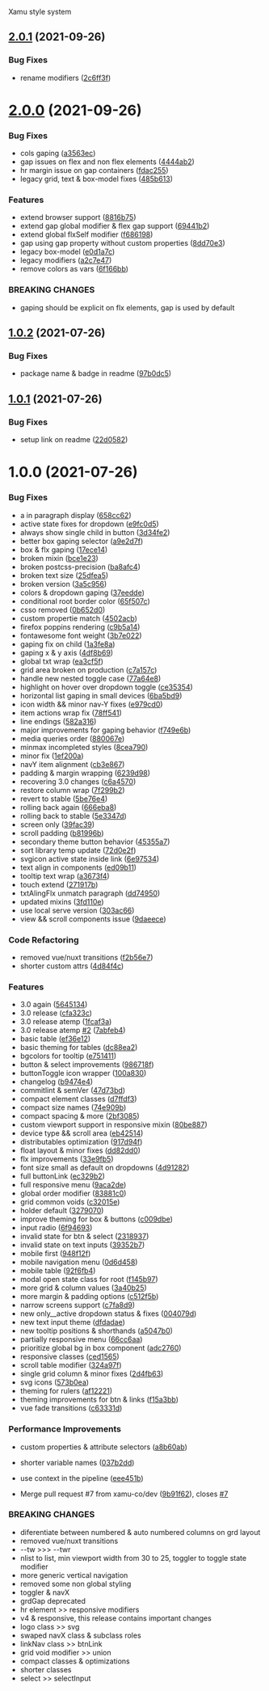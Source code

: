 Xamu style system

## [2.0.1](https://github.com/xamu-co/style-system/compare/v2.0.0...v2.0.1) (2021-09-26)


### Bug Fixes

* rename modifiers ([2c6ff3f](https://github.com/xamu-co/style-system/commit/2c6ff3fa2332d4f22373bda5253f2bec7f3c48f0))

# [2.0.0](https://github.com/xamu-co/style-system/compare/v1.0.2...v2.0.0) (2021-09-26)


### Bug Fixes

* cols gaping ([a3563ec](https://github.com/xamu-co/style-system/commit/a3563ecbe6c85bcfc6ce5069288c6592e472c074))
* gap issues on flex and non flex elements ([4444ab2](https://github.com/xamu-co/style-system/commit/4444ab29bb6bdd4e8c8ad101b0fd29bcd218b3f8))
* hr margin issue on gap containers ([fdac255](https://github.com/xamu-co/style-system/commit/fdac25526b6e3c63b2a5d8d9a3d0bc7cea735d79))
* legacy grid, text & box-model fixes ([485b613](https://github.com/xamu-co/style-system/commit/485b613c70fb4510a4740c40b9ee7ea8b230d9cc))


### Features

* extend browser support ([8816b75](https://github.com/xamu-co/style-system/commit/8816b7502ca35d6e1f55333a9f4a4f70cb37bdc9))
* extend gap global modifier & flex gap support ([69441b2](https://github.com/xamu-co/style-system/commit/69441b22ff7fdf925289c1a91006f973faa8bcac))
* extend global flxSelf modifier ([f686198](https://github.com/xamu-co/style-system/commit/f686198a1540e087bdb2e24805f580434e2f3cd7))
* gap using gap property without custom properties ([8dd70e3](https://github.com/xamu-co/style-system/commit/8dd70e31a0e932ce5e15114da7cc11266eddd7e2))
* legacy box-model ([e0d1a7c](https://github.com/xamu-co/style-system/commit/e0d1a7c1ccbd46907078e4895b4d75b09bdb2204))
* legacy modifiers ([a2c7e47](https://github.com/xamu-co/style-system/commit/a2c7e47028f26a078b7ab90ec71c53721a3827ae))
* remove colors as vars ([6f166bb](https://github.com/xamu-co/style-system/commit/6f166bb779e1987bf36cf7de6e5201669ed4de27))


### BREAKING CHANGES

* gaping should be explicit on flx elements, gap is used by default

## [1.0.2](https://github.com/xamu-co/style-system/compare/v1.0.1...v1.0.2) (2021-07-26)


### Bug Fixes

* package name & badge in readme ([97b0dc5](https://github.com/xamu-co/style-system/commit/97b0dc56c77cfbc14a7a35cf02a9c7a4da125309))

## [1.0.1](https://github.com/xamu-co/style-system/compare/v1.0.0...v1.0.1) (2021-07-26)


### Bug Fixes

* setup link on readme ([22d0582](https://github.com/xamu-co/style-system/commit/22d058287d7f619b25a640e896a190991b5800c3))

# 1.0.0 (2021-07-26)


### Bug Fixes

* a in paragraph display ([658cc62](https://github.com/xamu-co/style-system/commit/658cc624595a94dbf9cf079a248a823771854ea0))
* active state fixes for dropdown ([e9fc0d5](https://github.com/xamu-co/style-system/commit/e9fc0d57581da6e97024a5b024b49af21830ee77))
* always show single child in button ([3d34fe2](https://github.com/xamu-co/style-system/commit/3d34fe2786f4225516f6adeb21f6268b1b4a3602))
* better box gaping selector ([a9e2d7f](https://github.com/xamu-co/style-system/commit/a9e2d7f1cb94bfde1524c888c2781243685c32da))
* box & flx gaping ([17ece14](https://github.com/xamu-co/style-system/commit/17ece14cbc0cfc7b7786b467fb3bda463deae97b))
* broken mixin ([bce1e23](https://github.com/xamu-co/style-system/commit/bce1e2324f1f76f82c6242b5a88ee46b1d92ef8c))
* broken postcss-precision ([ba8afc4](https://github.com/xamu-co/style-system/commit/ba8afc442310d15b2ce3423c52e9dc8f270e94f9))
* broken text size ([25dfea5](https://github.com/xamu-co/style-system/commit/25dfea598ac4cb385df6736e6067be05955e708e))
* broken version ([3a5c956](https://github.com/xamu-co/style-system/commit/3a5c9567839ba379654ae33c949e8bb66ca07089))
* colors & dropdown gaping ([37eedde](https://github.com/xamu-co/style-system/commit/37eedde0c90abc41f24cfbf2f5e7c7e177605d25))
* conditional root border color ([65f507c](https://github.com/xamu-co/style-system/commit/65f507cb677ca7c93ba228d315cba0ff4bb09952))
* csso removed ([0b652d0](https://github.com/xamu-co/style-system/commit/0b652d0cfdb387501dff1c671173db4127b69935))
* custom propertie match ([4502acb](https://github.com/xamu-co/style-system/commit/4502acb56e42429755a08cc1733e0302b37935ed))
* firefox poppins rendering ([c9b5a14](https://github.com/xamu-co/style-system/commit/c9b5a14bb77ba1b98fe370983f20e5a4d560dd23))
* fontawesome font weight ([3b7e022](https://github.com/xamu-co/style-system/commit/3b7e022045a404e8131f234fcc76f24f16985f23))
* gaping fix on child ([1a3fe8a](https://github.com/xamu-co/style-system/commit/1a3fe8ac9039df0803adab3b9f34563a4a7ceec5))
* gaping x & y axis ([4df8b69](https://github.com/xamu-co/style-system/commit/4df8b69b56bd439c098a421bdebba637f847a597))
* global txt wrap ([ea3cf5f](https://github.com/xamu-co/style-system/commit/ea3cf5f42d293b230339bddd346f7934607317d2))
* grid area broken on production ([c7a157c](https://github.com/xamu-co/style-system/commit/c7a157cb273ec86fb2f86a89b12ecc7f12bdb57f))
* handle new nested toggle case ([77a64e8](https://github.com/xamu-co/style-system/commit/77a64e864b68e8dfcee0ad6f2a571c299b5ef3d3))
* highlight on hover over dropdown toggle ([ce35354](https://github.com/xamu-co/style-system/commit/ce35354ce2abaac00c84dedbb235dbc6dbdfadd8))
* horizontal list gaping in small devices ([6ba5bd9](https://github.com/xamu-co/style-system/commit/6ba5bd9fee09e8cf153f79d2d52c7e2fd1f971ce))
* icon width && minor nav-Y fixes ([e979cd0](https://github.com/xamu-co/style-system/commit/e979cd0ba214f4a2191b378ac78e22870f272e27))
* item actions wrap fix ([78ff541](https://github.com/xamu-co/style-system/commit/78ff54113027423ed8f9abdbf7632c8efe8894f8))
* line endings ([582a316](https://github.com/xamu-co/style-system/commit/582a3161fffd64ce604ed31707f73d16f1499944))
* major improvements for gaping behavior ([f749e6b](https://github.com/xamu-co/style-system/commit/f749e6bc33a2abea61a40ebd1a39f5abe2a616c5))
* media queries order ([880067e](https://github.com/xamu-co/style-system/commit/880067e1600d9ff3fd94f4638460c89ab7d5f19c))
* minmax incompleted styles ([8cea790](https://github.com/xamu-co/style-system/commit/8cea79024229e8f6e7824497d512a9eaaba9db87))
* minor fix ([1ef200a](https://github.com/xamu-co/style-system/commit/1ef200a0f0529e01cff30732b28560743b6ae9a7))
* navY item alignment ([cb3e867](https://github.com/xamu-co/style-system/commit/cb3e867d6f4d7c45911d4a2914668a716ed9dfb1))
* padding & margin wrapping ([6239d98](https://github.com/xamu-co/style-system/commit/6239d9800b4bad86789d88851373de565396e0fc))
* recovering 3.0 changes ([c6a4570](https://github.com/xamu-co/style-system/commit/c6a4570516e0747f51909e6a2ec0cf6ca85b3e03))
* restore column wrap ([7f299b2](https://github.com/xamu-co/style-system/commit/7f299b2902e27ccfdfa474e703a849839d30edd3))
* revert to stable ([5be76e4](https://github.com/xamu-co/style-system/commit/5be76e4d453be0086e42f489007304568693e4cc))
* rolling back again ([666eba8](https://github.com/xamu-co/style-system/commit/666eba8952060d6fe40c52718af484134716bfb8))
* rolling back to stable ([5e3347d](https://github.com/xamu-co/style-system/commit/5e3347d92e224f9d9941a476e992bbce36a7d7e8))
* screen only ([39fac39](https://github.com/xamu-co/style-system/commit/39fac3992ebf4b230cc5010b38e8a0075bbce76c))
* scroll padding ([b81996b](https://github.com/xamu-co/style-system/commit/b81996b897dab30e236e62276dd0518f0dc6d7e9))
* secondary theme button behavior ([45355a7](https://github.com/xamu-co/style-system/commit/45355a7c19e619092987741ff710f50d2832831c))
* sort library temp update ([72d0e2f](https://github.com/xamu-co/style-system/commit/72d0e2fb86cefe60b96f21f52a68c649927b6313))
* svgicon active state inside link ([6e97534](https://github.com/xamu-co/style-system/commit/6e97534f980fec498f0e176a37d334fb44e01068))
* text align in components ([ed09b11](https://github.com/xamu-co/style-system/commit/ed09b11c78f35c88c6915b961d30ee319c1e1cdd))
* tooltip text wrap ([a3673f4](https://github.com/xamu-co/style-system/commit/a3673f437793f74bbeb328d87c7e8989bc190bdf))
* touch extend ([271917b](https://github.com/xamu-co/style-system/commit/271917b35560b011f33cb1c809475fb7d4e25a9c))
* txtAlingFlx unmatch paragraph ([dd74950](https://github.com/xamu-co/style-system/commit/dd74950179038e9bcba99e1a8d6f5da68ca29560))
* updated mixins ([3fd110e](https://github.com/xamu-co/style-system/commit/3fd110e123a74cdf90214432c0b0343257d7bf6a))
* use local serve version ([303ac66](https://github.com/xamu-co/style-system/commit/303ac665e84c05e14756e0108541d92ecf3207e0))
* view && scroll components issue ([9daeece](https://github.com/xamu-co/style-system/commit/9daeecef0e839a5f16c776953dd6869c603b3421))


### Code Refactoring

* removed vue/nuxt transitions ([f2b56e7](https://github.com/xamu-co/style-system/commit/f2b56e7d07797648e0acd90ae162a07e71ef6f60))
* shorter custom attrs ([4d84f4c](https://github.com/xamu-co/style-system/commit/4d84f4c1211a045ddc0aeedd360477a26dfd006b))


### Features

* 3.0 again ([5645134](https://github.com/xamu-co/style-system/commit/56451340424878fc38d1571bdd39945de5e52582))
* 3.0 release ([cfa323c](https://github.com/xamu-co/style-system/commit/cfa323c153c1edd4a1888572f8363d8814e67b13))
* 3.0 release atemp ([1fcaf3a](https://github.com/xamu-co/style-system/commit/1fcaf3a5b4505cebfca9c413c80cf0cc1f0026b3))
* 3.0 release atemp [#2](https://github.com/xamu-co/style-system/issues/2) ([7abfeb4](https://github.com/xamu-co/style-system/commit/7abfeb4dcf0b30e260b4ed9f353ff160fbdbeec9))
* basic table ([ef36e12](https://github.com/xamu-co/style-system/commit/ef36e12665f07700ce54adf43e56cfeef420244c))
* basic theming for tables ([dc88ea2](https://github.com/xamu-co/style-system/commit/dc88ea2240bbeb602bc78dd14b3f01e4f3141baf))
* bgcolors for tooltip ([e751411](https://github.com/xamu-co/style-system/commit/e7514116009d41c87ddd36318f630f7c5b7d8e74))
* button & select improvements ([986718f](https://github.com/xamu-co/style-system/commit/986718f94cba35904930718e69d889bcd8b54be2))
* buttonToggle icon wrapper ([100a830](https://github.com/xamu-co/style-system/commit/100a830b512668c6da8d62a04312a716f345d338))
* changelog ([b9474e4](https://github.com/xamu-co/style-system/commit/b9474e405a49b78b0ff40ea35ba152153637895e))
* commitlint & semVer ([47d73bd](https://github.com/xamu-co/style-system/commit/47d73bd91475719abf8e11816bb740949aea00ae))
* compact element classes ([d7ffdf3](https://github.com/xamu-co/style-system/commit/d7ffdf382772e596d462295a69502b1d51f5d7f9))
* compact size names ([74e909b](https://github.com/xamu-co/style-system/commit/74e909b68b82822228212f73b1c2b49218d75a6b))
* compact spacing & more ([2bf3085](https://github.com/xamu-co/style-system/commit/2bf3085027806747a110d83f93c738acf01ec7e7))
* custom viewport support in responsive mixin ([80be887](https://github.com/xamu-co/style-system/commit/80be88774125ade8ffe0178090712021eb0228df))
* device type && scroll area ([eb42514](https://github.com/xamu-co/style-system/commit/eb42514bcaaa3caaea4086df32473f44032390f7))
* distributables optimization ([917d94f](https://github.com/xamu-co/style-system/commit/917d94fafecb833508031fa91924e9bc4501d4fb))
* float layout & minor fixes ([dd82dd0](https://github.com/xamu-co/style-system/commit/dd82dd00813dd39821a3ec442492af27fde5bdf5))
* flx improvements ([33e9fb5](https://github.com/xamu-co/style-system/commit/33e9fb5c427e7366180036a113bdd48ef2757af2))
* font size small as default on dropdowns ([4d91282](https://github.com/xamu-co/style-system/commit/4d912821edb6358691f8ac0c5105bfa7b99abd2d))
* full buttonLink ([ec329b2](https://github.com/xamu-co/style-system/commit/ec329b29369cfb4f2bb8b739d121562643f4cde8))
* full responsive menu ([9aca2de](https://github.com/xamu-co/style-system/commit/9aca2de180aa2ed4eba51cc76a6aa6aa04e26883))
* global order modifier ([83881c0](https://github.com/xamu-co/style-system/commit/83881c0750ffb5d3f305daa0dba9981232c95728))
* grid common voids ([c32015e](https://github.com/xamu-co/style-system/commit/c32015e9d3fb380a53bef7b01f89a022c6364768))
* holder default ([3279070](https://github.com/xamu-co/style-system/commit/327907055f0619665fd63efcdc52e9c733a5471b))
* improve theming for box & buttons ([c009dbe](https://github.com/xamu-co/style-system/commit/c009dbe7536ec55aea992caf679cef643c632ce2))
* input radio ([6f94693](https://github.com/xamu-co/style-system/commit/6f94693d04aba44193e9257809d3cbc6137b9260))
* invalid state for btn & select ([2318937](https://github.com/xamu-co/style-system/commit/2318937c6df3000179fc88e48051d656f4764e3e))
* invalid state on text inputs ([39352b7](https://github.com/xamu-co/style-system/commit/39352b79b5f3c609aa3c0902b64b32cfebc3fbc6))
* mobile first ([948f12f](https://github.com/xamu-co/style-system/commit/948f12fdc5119700ea71eadb842b2ee5cc568c21))
* mobile navigation menu ([0d6d458](https://github.com/xamu-co/style-system/commit/0d6d458aede3a442952741337a7067c8bef18511))
* mobile table ([92f6fb4](https://github.com/xamu-co/style-system/commit/92f6fb447fdad40801e9aafdf8800b6a1ca95294))
* modal open state class for root ([f145b97](https://github.com/xamu-co/style-system/commit/f145b97da2857f31851e49447f30c80cde305494))
* more grid & column values ([3a40b25](https://github.com/xamu-co/style-system/commit/3a40b25fb1017f0aca5734ef412ed53d3bd2028b))
* more margin & padding options ([c512f5b](https://github.com/xamu-co/style-system/commit/c512f5b93c7801849f719a9741faae05b0ebefc8))
* narrow screens support ([c7fa8d9](https://github.com/xamu-co/style-system/commit/c7fa8d93746596dba5c83e576630823a913ce88e))
* new only__active dropdown status & fixes ([004079d](https://github.com/xamu-co/style-system/commit/004079d1695e30273e8d6ae9dfafdd98eca3e10c))
* new text input theme ([dfdadae](https://github.com/xamu-co/style-system/commit/dfdadae6757d1a3cf529915e604289cce5ff2d92))
* new tooltip positions & shorthands ([a5047b0](https://github.com/xamu-co/style-system/commit/a5047b0e87699c39a95bf89f4a56c42a7ab595fa))
* partially responsive menu ([66cc6aa](https://github.com/xamu-co/style-system/commit/66cc6aa08e752f7b3e5c2d0bc5aac5f295e9faef))
* prioritize global bg in box component ([adc2760](https://github.com/xamu-co/style-system/commit/adc276046f9f4030952678d1039c30bf7472cc46))
* responsive classes ([ced1565](https://github.com/xamu-co/style-system/commit/ced15650500954c45fe13396c8bfd9b9535da56a))
* scroll table modifier ([324a97f](https://github.com/xamu-co/style-system/commit/324a97feb1a13cc645a2ada1d18f93f8262fd162))
* single grid column & minor fixes ([2d4fb63](https://github.com/xamu-co/style-system/commit/2d4fb63c4b09c71d6812faa31359cb76ab4201ec))
* svg icons ([573b0ea](https://github.com/xamu-co/style-system/commit/573b0ea295e39389e4284223a5c9899ba1e675d3))
* theming for rulers ([af12221](https://github.com/xamu-co/style-system/commit/af122210aaac10f9f62efec596d0b010f42448d7))
* theming improvements for btn & links ([f15a3bb](https://github.com/xamu-co/style-system/commit/f15a3bb9f554763122b18cc934e5c558e065401a))
* vue fade transitions ([c63331d](https://github.com/xamu-co/style-system/commit/c63331d8de7e5a69390c04319fb0094293302740))


### Performance Improvements

* custom properties & attribute selectors ([a8b60ab](https://github.com/xamu-co/style-system/commit/a8b60ab82c22c04958d13b7db7dfb53202f3fb50))
* shorter variable names ([037b2dd](https://github.com/xamu-co/style-system/commit/037b2dd77f254c1f77992ada910c61ecc3b2a3f3))
* use context in the pipeline ([eee451b](https://github.com/xamu-co/style-system/commit/eee451bdebd74d354fe6ff7283c437b6243614a9))


* Merge pull request #7 from xamu-co/dev ([9b91f62](https://github.com/xamu-co/style-system/commit/9b91f623a593547f0f8a357a6fe03c1ea1e36759)), closes [#7](https://github.com/xamu-co/style-system/issues/7)


### BREAKING CHANGES

* diferentiate between numbered & auto numbered columns on grd layout
* removed vue/nuxt transitions
* --tw >>> --twr
* nlist to list, min viewport width from 30 to 25, toggler to toggle state modifier
* more generic vertical navigation
* removed some non global styling
* toggler & navX
* grdGap deprecated
* hr element >> responsive modifiers
* v4 & responsive, this release contains important changes
* logo class >> svg
* swaped navX class & subclass roles
* linkNav class >> btnLink
* grid void modifier >> union
* compact classes & optimizations
* shorter classes
* select >> selectInput
